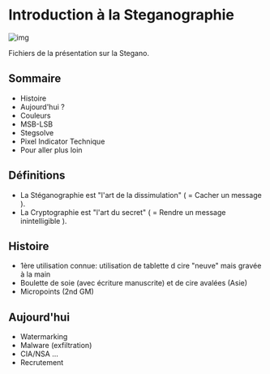 # Introduction à la Steganographie

![img](https://raw.githubusercontent.com/Zeecka/DiapoStegano/master/Scripts/Lenna.png)

Fichiers de la présentation sur la Stegano.

## Sommaire
* Histoire
* Aujourd'hui ?
* Couleurs
* MSB-LSB
* Stegsolve
* Pixel Indicator Technique
* Pour aller plus loin

## Définitions
* La Stéganographie est "l'art de la dissimulation" ( = Cacher un message ).
* La Cryptographie est "l'art du secret" ( = Rendre un message inintelligible ).

## Histoire
* 1ère utilisation connue: utilisation de tablette d cire "neuve" mais gravée à la main
* Boulette de soie (avec écriture manuscrite) et de cire avalées (Asie)
* Micropoints (2nd GM)

## Aujourd'hui
* Watermarking
* Malware (exfiltration)
* CIA/NSA ...
* Recrutement
